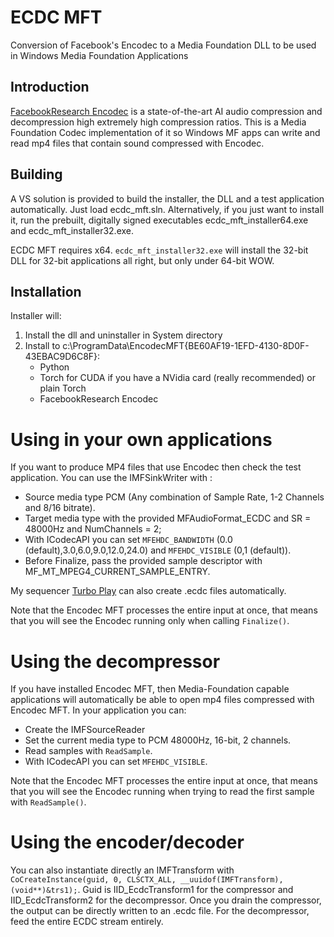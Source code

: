 # ECDC MFT
Conversion of Facebook's Encodec to a Media Foundation DLL to be used in Windows Media Foundation Applications

## Introduction

[FacebookResearch Encodec](https://github.com/facebookresearch/encodec) is a state-of-the-art AI audio compression and decompression high extremely high compression ratios. This is a Media Foundation Codec implementation of it so Windows MF apps can write and read mp4 files that contain sound compressed with Encodec.

## Building
A VS solution is provided to build the installer, the DLL and a test application automatically. Just load ecdc_mft.sln. Alternatively, if you just want to install it, run the prebuilt, digitally signed executables ecdc_mft_installer64.exe and ecdc_mft_installer32.exe.

ECDC MFT requires x64. `ecdc_mft_installer32.exe` will install the 32-bit DLL for 32-bit applications all right, but only under 64-bit WOW.

## Installation

Installer will:

1. Install the dll and uninstaller in System directory
2. Install to c:\ProgramData\EncodecMFT{BE60AF19-1EFD-4130-8D0F-43EBAC9D6C8F}:
	* Python
	* Torch for CUDA if you have a NVidia card (really recommended) or plain Torch
	* FacebookResearch Encodec
	
# Using in your own applications

If you want to produce MP4 files that use Encodec then check the test application. You can use the IMFSinkWriter with :

* Source media type PCM (Any combination of Sample Rate, 1-2 Channels and 8/16 bitrate).
* Target media type with the provided MFAudioFormat_ECDC and SR = 48000Hz and NumChannels = 2;
* With ICodecAPI you can set `MFEHDC_BANDWIDTH` (0.0 (default),3.0,6.0,9.0,12.0,24.0) and `MFEHDC_VISIBLE` (0,1 (default)). 
* Before Finalize, pass the provided sample descriptor with MF_MT_MPEG4_CURRENT_SAMPLE_ENTRY.

My sequencer [Turbo Play](https://www.turbo-play.com) can also create .ecdc files automatically.

Note that the Encodec MFT processes the entire input at once, that means that you will see the Encodec running only when calling `Finalize()`.

# Using the decompressor

If you have installed Encodec MFT, then Media-Foundation capable applications will automatically be able to open mp4 files compressed with Encodec MFT. In your application you can:

* Create the IMFSourceReader
* Set the current media type to PCM 48000Hz, 16-bit, 2 channels.
* Read samples with `ReadSample`.
* With ICodecAPI you can set `MFEHDC_VISIBLE`.

Note that the Encodec MFT processes the entire input at once, that means that you will see the Encodec running when trying to read the first sample with `ReadSample()`.


# Using the encoder/decoder

You can also instantiate directly an IMFTransform with `CoCreateInstance(guid, 0, CLSCTX_ALL, __uuidof(IMFTransform), (void**)&trs1);`. Guid is IID_EcdcTransform1 for the compressor and IID_EcdcTransform2 for the decompressor. Once you drain the compressor, the output can be directly written to an .ecdc file. 
For the decompressor, feed the entire ECDC stream entirely.

	


 